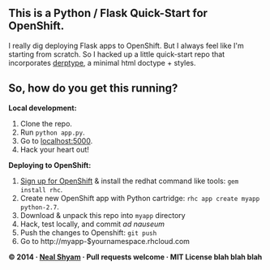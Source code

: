 ## This is a Python / Flask Quick-Start for OpenShift.

I really dig deploying Flask apps to OpenShift. But I always feel like I'm starting from scratch. So I hacked up a little quick-start repo that incorporates [derptype](https://github.com/nealrs/derptype), a minimal html doctype + styles.

## So, how do you get this running?

**Local development:**

1. Clone the repo.
2. Run `python app.py`.
3. Go to [localhost:5000](http://localhost:5000).
4. Hack your heart out!

**Deploying to OpenShift:**

1. [Sign up for OpenShift](http://openshift.com) & install the redhat command like tools: `gem install rhc`.
2. Create new OpenShift app with Python cartridge: `rhc app create myapp python-2.7`.
3. Download & unpack this repo into `myapp` directory
4. Hack, test locally, and commit _ad nauseum_
5. Push the changes to Openshift: `git push`
6. Go to http://myapp-$yournamespace.rhcloud.com

**&copy; 2014 &middot; [Neal Shyam](http://nealshyam.com) &middot; Pull requests welcome &middot; MIT License blah blah blah**
